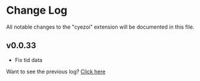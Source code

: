 # Change Log

All notable changes to the "cyezoi" extension will be documented in this file.

## v0.0.33

- Fix tid data

Want to see the previous log? [Click here](https://github.com/CYEZOI/cyezoi-helper/commits/main/CHANGELOG.md)
